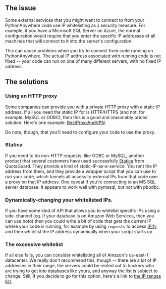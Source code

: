 
<!--
.. title: Static IPs for external whitelists
.. slug: StaticIPForExternalWhitelists
.. date: 2017-09-08 18:44 UTC+01:00
.. tags:
.. category:
.. link:
.. description:
.. type: text
-->

## The issue

Some external services that you might want to connect to from your
PythonAnywhere code use IP whitelisting as a security measure.  For example,
if you have a Microsoft SQL Server on Azure, the normal configuration would
require that you enter the specific IP addresses of all machines that will
connect to it into the server's configuration.

This can cause problems when you try to connect from code running on
PythonAnywhere.  The actual IP address associated with running code is not fixed
-- your code can run on one of many different servers, with no fixed IP address.

## The solutions

### Using an HTTP proxy

Some companies can provide you with a private HTTP proxy with a static IP
address.  If all you need the static IP for is HTTP/HTTPS (and not, for example,
MySQL or ODBC), then this is a good and reasonably priced solution.
Here's one example: [BestProxyAndVPN](http://www.bestproxyandvpn.com).

Do note, though, that you'll need to configure your code to use the proxy.


### Statica

If you need to do non-HTTP requests, like ODBC or MySQL, another product that several customers
have used successfully [Statica](https://www.quotaguard.com/static-ip/) from
QuotaGuard.  They provide a kind of static-IP-as-a-service.  You rent the IP
address from them, and they provide a wrapper script that you can use to run
your code, which tunnels all access to external IPs from that code over a proxy
on that IP address.  One caveat if you're connecting to an MS SQL server
database: it appears to work well with pymssql, but not with pbodbc.

### Dynamically-changing your whitelisted IPs.

If you have some kind of API that allows you to whitelist specific IPs using a
side-channel (eg. if your database is on Amazon Web Services, then you can
use boto) then you could write a bit of code that gets the current IP where your
code is running, for example by using `requests` to access
[IPify](https://www.ipify.org/), and then whitelist the IP address dynamically
when your script starts up.


### The excessive whitelist

If all else fails, you can consider whitelisting all of Amazon's us-east-1
datacenter.   We really don't recommend this, though -- there are a *lot* of IP
addresses in their range, the servers could be rented out to hackers who are
trying to get into databases like yours, and anyway the list is subject to
change.   Still, if you decide to go for this option, here's a link to
[the IP ranges list](http://docs.aws.amazon.com/general/latest/gr/aws-ip-ranges.html).
